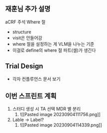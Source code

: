 ## 재훈님 추가 설명

aCRF 주석 Where 절
- structure
- visit은 안들어감
- where 절을 설정하는 게 VLM을 나누는 기준
- 이걸로 define의 where 절 파트(셀)가 생긴다

## Trial Design 

- 각자 컨플루언스 문서 보기

## 이번 스프린트 계획

1. 스터디 생성 시 TA 선택 MDR 별 분리
	1. ![[Pasted image 20230904111756.png]]
2. Lable -> Label? 
	1. ![[Pasted image 20230904114339.png]]